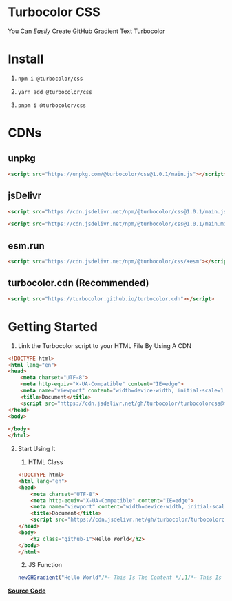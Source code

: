 # Turbocolor CSS

You Can *Easily* Create GitHub Gradient Text
Turbocolor

# Install
1. `npm i @turbocolor/css`

2. `yarn add @turbocolor/css`

3. `pnpm i @turbocolor/css`

# CDNs
## unpkg
```html
<script src="https://unpkg.com/@turbocolor/css@1.0.1/main.js"></script>
```

## jsDelivr
```html
<script src="https://cdn.jsdelivr.net/npm/@turbocolor/css@1.0.1/main.js"></script>
```

```html
<script src="https://cdn.jsdelivr.net/npm/@turbocolor/css@1.0.1/main.min.js"></script>
```

## esm.run
```html
<script src="https://cdn.jsdelivr.net/npm/@turbocolor/css/+esm"></script>
```

## turbocolor.cdn (Recommended)
```html
<script src="https://turbocolor.github.io/turbocolor.cdn"></script>
```

# Getting Started
1. Link the Turbocolor script to your HTML File By Using A CDN

```html
<!DOCTYPE html>
<html lang="en">
<head>
    <meta charset="UTF-8">
    <meta http-equiv="X-UA-Compatible" content="IE=edge">
    <meta name="viewport" content="width=device-width, initial-scale=1.0">
    <title>Document</title>
    <script src="https://cdn.jsdelivr.net/gh/turbocolor/turbocolorcss@master/main.min.js"></script>
</head>
<body>
    
</body>
</html>
```

2. 
    Start Using It

    1. HTML Class
    ```html
    <!DOCTYPE html>
    <html lang="en">
    <head>
        <meta charset="UTF-8">
        <meta http-equiv="X-UA-Compatible" content="IE=edge">
        <meta name="viewport" content="width=device-width, initial-scale=1.0">
        <title>Document</title>
        <script src="https://cdn.jsdelivr.net/gh/turbocolor/turbocolorcss@master/main.min.js"></script>
    </head>
    <body>
        <h2 class="github-1">Hello World</h2>
    </body>
    </html>
    ```

    2. JS Function

    ```js
    newGHGradient("Hello World"/*← This Is The Content */,1/*← This Is The Gradient Number */);
    ```
**[Source Code](https://turbocolor.github.io/css/source)**
